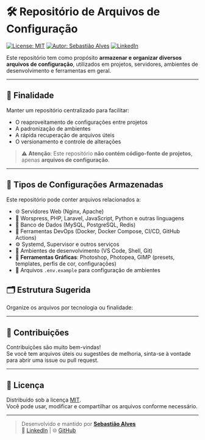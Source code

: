 # 🛠️ Repositório de Arquivos de Configuração

[![License: MIT](https://img.shields.io/badge/license-MIT-blue.svg)](LICENSE)
[![Autor: Sebastião Alves](https://img.shields.io/badge/autor-Sebastião%20Alves-blueviolet)](https://github.com/profsebastiao)
[![LinkedIn](https://img.shields.io/badge/LinkedIn-%231877F2.svg?logo=linkedin&logoColor=white)](https://www.linkedin.com/in/profsebastiao/)

Este repositório tem como propósito **armazenar e organizar diversos arquivos de configuração**, utilizados em projetos, servidores, ambientes de desenvolvimento e ferramentas em geral.

---

## 🎯 Finalidade

Manter um repositório centralizado para facilitar:

- O reaproveitamento de configurações entre projetos
- A padronização de ambientes
- A rápida recuperação de arquivos úteis
- O versionamento e controle de alterações

> ⚠️ **Atenção**: Este repositório **não contém código-fonte de projetos**, apenas **arquivos de configuração**.

---

## 📂 Tipos de Configurações Armazenadas

Este repositório pode conter arquivos relacionados a:

- 🌐 Servidores Web (Nginx, Apache)
- 🐘 Worspress, PHP, Laravel, JavaScript, Python e outras linguagens
- 🐬 Banco de Dados (MySQL, PostgreSQL, Redis)
- 🐳 Ferramentas DevOps (Docker, Docker Compose, CI/CD, GitHub Actions)
- ⚙️ Systemd, Supervisor e outros serviços
- 🧪 Ambientes de desenvolvimento (VS Code, Shell, Git)
- 🎨 **Ferramentas Gráficas**: Photoshop, Photopea, GIMP (presets, templates, perfis de cor, configurações)
- 📄 Arquivos `.env.example` para configuração de ambientes
  

## 🗂️ Estrutura Sugerida

Organize os arquivos por tecnologia ou finalidade:


---

## 🤝 Contribuições

Contribuições são muito bem-vindas!  
Se você tem arquivos úteis ou sugestões de melhoria, sinta-se à vontade para abrir uma issue ou pull request.

---

## 📜 Licença

Distribuído sob a licença [MIT](LICENSE).  
Você pode usar, modificar e compartilhar os arquivos conforme necessário.

---

> Desenvolvido e mantido por [**Sebastião Alves**](https://github.com/profsebastiao)  
> 🔗 [LinkedIn](https://www.linkedin.com/in/profsebastiao/) | 🌐 [GitHub](https://github.com/profsebastiao)


